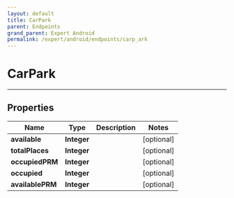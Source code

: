```yaml
---
layout: default
title: CarPark
parent: Endpoints
grand_parent: Expert Android
permalink: /expert/android/endpoints/carp_ark
---
```


# CarPark

---

## Properties

| Name | Type | Description | Notes
| ------------ | ------------- | ------------- | -------------
**available** | **Integer** |  |  [optional]
**totalPlaces** | **Integer** |  |  [optional]
**occupiedPRM** | **Integer** |  |  [optional]
**occupied** | **Integer** |  |  [optional]
**availablePRM** | **Integer** |  |  [optional]




